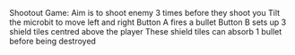 Shootout Game:
Aim is to shoot enemy 3 times before they shoot you
Tilt the microbit to move left and right
Button A fires a bullet
Button B sets up 3 shield tiles centred above the player
These shield tiles can absorb 1 bullet before being destroyed
